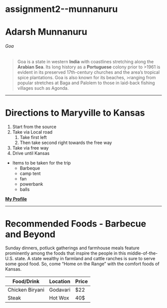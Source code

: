 # assignment2--munnanuru
# Adarsh Munnanuru
###### Goa
>Goa is a state in western **India** with coastlines stretching along the **Arabian Sea**. Its long history as a **Portuguese** colony prior to >1961 is evident in its preserved 17th-century churches and the area’s tropical spice plantations. Goa is also known for its beaches, >ranging from popular stretches at Baga and Palolem to those in laid-back fishing villages such as Agonda.
***
# Directions to Maryville to Kansas
1. Start from the source
2. Take via Local road
    1. Take first left
    2. Then take second right towards the free way
1. Take via free way
2. Drive until Kansas

* Items to be taken for the trip
    * Barbeque
    * camp tent
    * fan
    * powerbank
    * balls

**[My Profile](AboutMe.md)**

 ---
 # Recommended Foods - Barbecue and Beyond
Sunday dinners, potluck gatherings and farmhouse meals feature prominently among the foods that inspire the people in this middle-of-the-U.S. state. A state wealthy in farmland and cattle ranches is sure to serve some good food. So, come “Home on the Range” with the comfort foods of Kansas.

Food/Drink | Location | Price
--- | --- | ---
Chicken Biryani | Godavari | $22
Steak | Hot Wox | 40$
